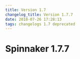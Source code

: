 ```yaml
---
title: Version 1.7
changelog_title: Version 1.7.7
date: 2018-07-26 17:28:13 
tags: changelogs 1.7 deprecated
---
```

# Spinnaker 1.7.7
<script src="https://gist.github.com/spinnaker-release/8fa68517da00675a028dbd62c72d6748.js"/>
